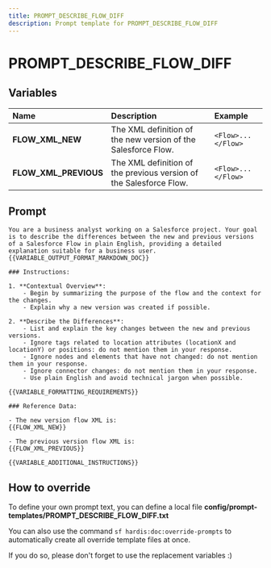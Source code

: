 ```yaml
---
title: PROMPT_DESCRIBE_FLOW_DIFF
description: Prompt template for PROMPT_DESCRIBE_FLOW_DIFF
---
```


# PROMPT_DESCRIBE_FLOW_DIFF

## Variables
| Name | Description | Example |
| :------|:-------------|:---------|
| **FLOW_XML_NEW** | The XML definition of the new version of the Salesforce Flow. | `<Flow>...</Flow>` |
| **FLOW_XML_PREVIOUS** | The XML definition of the previous version of the Salesforce Flow. | `<Flow>...</Flow>` |

## Prompt

```
You are a business analyst working on a Salesforce project. Your goal is to describe the differences between the new and previous versions of a Salesforce Flow in plain English, providing a detailed explanation suitable for a business user.  {{VARIABLE_OUTPUT_FORMAT_MARKDOWN_DOC}}

### Instructions:

1. **Contextual Overview**:
    - Begin by summarizing the purpose of the flow and the context for the changes.
    - Explain why a new version was created if possible.

2. **Describe the Differences**:
    - List and explain the key changes between the new and previous versions.
    - Ignore tags related to location attributes (locationX and locationY) or positions: do not mention them in your response.
    - Ignore nodes and elements that have not changed: do not mention them in your response.
    - Ignore connector changes: do not mention them in your response.
    - Use plain English and avoid technical jargon when possible.

{{VARIABLE_FORMATTING_REQUIREMENTS}}

### Reference Data:

- The new version flow XML is:
{{FLOW_XML_NEW}}

- The previous version flow XML is:
{{FLOW_XML_PREVIOUS}}

{{VARIABLE_ADDITIONAL_INSTRUCTIONS}}

```

## How to override

To define your own prompt text, you can define a local file **config/prompt-templates/PROMPT_DESCRIBE_FLOW_DIFF.txt**

You can also use the command `sf hardis:doc:override-prompts` to automatically create all override template files at once.

If you do so, please don't forget to use the replacement variables :)
